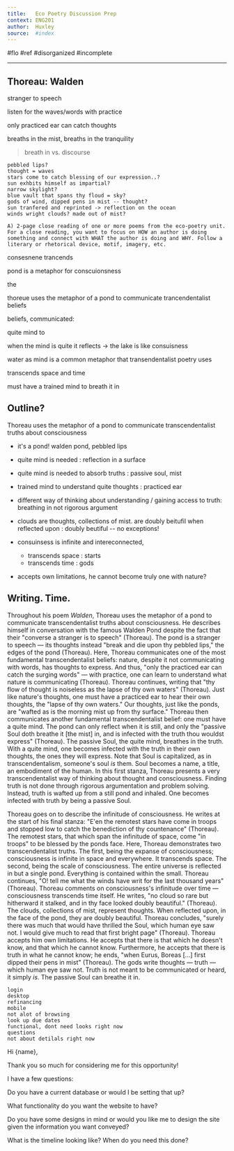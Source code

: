 ```yaml
---
title:   Eco Poetry Discussion Prep
context: ENG201
author:  Huxley
source:  #index
---
```


#flo #ref #disorganized #incomplete

---



 ## Thoreau: Walden

stranger to speech

listen for the waves/words with practice

only practiced ear can catch thoughts

breaths in the mist, breaths in the tranquility

> breath in vs. discourse


```
pebbled lips?
thought = waves
stars come to catch blessing of our expression..?
sun exhbits himself as impartial? 
narrow skylight?
blue vault that spans thy floud = sky?
gods of wind, dipped pens in mist -- thought? 
sun tranfered and reprinted -> reflection on the ocean
winds wright clouds? made out of mist?
```


```
A) 2-page close reading of one or more poems from the eco-poetry unit. For a close reading, you want to focus on HOW an author is doing something and connect with WHAT the author is doing and WHY. Follow a literary or rhetorical device, motif, imagery, etc.
```


consesnene trancends

pond is a metaphor for conscuionsness

the 


thoreue uses the metaphor of a pond to communicate trancendentalist beliefs

beliefs, communicated:

quite mind to 

when the mind is quite it reflects -> the lake is like consuisness

water as mind is a common metaphor that transendentalist poetry uses

transcends space and time

must have a trained mind to breath it in


## Outline?

Thoreau uses the metaphor of a pond to communicate transcendentalist truths about consciousness

- it's a pond! walden pond, pebbled lips

- quite mind is needed : reflection in a surface 
- quite mind is needed to absorb truths : passive soul, mist
- trained mind to understand quite thoughts : practiced ear
- different way of thinking about understanding / gaining access to truth: breathing in not rigorous argument
- clouds are thoughts, collections of mist. are doubly beitufil when reflected upon : doubly beutiful -- no exceptions!
- consuinsess is infinite and intereconnected,
	- transcends space : starts
	- transcends time : gods

- accepts own limitations, he cannot become truly one with nature? 






## Writing. Time. 



Throughout his poem *Walden*, Thoreau uses the metaphor of a pond to communicate transcendentalist truths about consciousness. He describes himself in conversation with the famous Walden Pond despite the fact that their "converse a stranger is to speech" (Thoreau). The pond is a stranger to speech — its thoughts instead "break and die upon thy pebbled lips," the edges of the pond (Thoreau). Here, Thoreau communicates one of the most fundamental transcendentalist beliefs: nature, despite it not communicating with words, has thoughts to express. And thus, "only the practiced ear can catch the surging words" — with practice, one can learn to understand what nature is communicating (Thoreau). Thoreau continues, writing that "thy flow of thought is noiseless as the lapse of thy own waters" (Thoreau). Just like nature's thoughts, one must have a practiced ear to hear their own thoughts, the "lapse of thy own waters." Our thoughts, just like the ponds, are "wafted as is the morning mist up from thy surface." Thoreau then communicates another fundamental transcendentalist belief: one must have a quite mind. The pond can only reflect when it is still, and only the "passive Soul doth breathe it [the mist] in, and is infected with the truth thou wouldst express" (Thoreau). The passive Soul, the quite mind, breathes in the truth. With a quite mind, one becomes infected with the truth in their own thoughts, the ones they will express. Note that Soul is capitalized, as in transcendentalism, someone's soul *is* them. Soul becomes a name, a title, an embodiment of the human. In this first stanza, Thoreau presents a very transcendentalist way of thinking about thought and consciousness. Finding truth is not done through rigorous argumentation and problem solving. Instead, truth is wafted up from a still pond and inhaled. One becomes infected with truth by being a passive Soul. 

Thoreau goes on to describe the infinitude of consciousness. He writes at the start of his final stanza: "E'en the remotest stars have come in troops and stopped low to catch the benediction of thy countenance" (Thoreau). The remotest stars, that which span the infinitude of space, come "in troops" to be blessed by the ponds face. Here, Thoreau demonstrates two transcendentalist truths. The first, being the expanse of consciousness; consciousness is infinite in space and everywhere. It transcends space. The second, being the scale of consciousness. The entire universe is reflected in but a single pond. Everything is contained within the small. Thoreau continues, "O! tell me what the winds have writ for the last thousand years" (Thoreau). Thoreau comments on consciousness's infinitude over time — consciousness transcends time itself. He writes, "no cloud so rare but hitherward it stalked, and in thy face looked doubly beautiful." (Thoreau). The clouds, collections of mist, represent thoughts. When reflected upon, in the face of the pond, they are doubly beautiful. Thoreau concludes, "surely there was much that would have thrilled the Soul, which human eye saw not. I would give much to read that first bright page" (Thoreau). Thoreau accepts him own limitations. He accepts that there is that which he doesn't know, and that which he cannot know. Furthermore, he accepts that there is truth in what he cannot know; he ends, "when Eurus, Boreas [...] first dipped their pens in mist" (Thoreau). The gods write thoughts — truth — which human eye saw not. Truth is not meant to be communicated or heard, it simply *is*. The passive Soul can breathe it in.



















```
login
desktop
refinancing
mobile
not alot of browsing
look up due dates
functional, dont need looks right now 
questions
not about detilals right now
```






Hi {name}, 

Thank you so much for considering me for this opportunity!

I have a few questions: 

Do you have a current database or would I be setting that up? 

What functionality do you want the website to have? 

Do you have some designs in mind or would you like me to design the site given the information you want conveyed?

What is the timeline looking like? When do you need this done?






